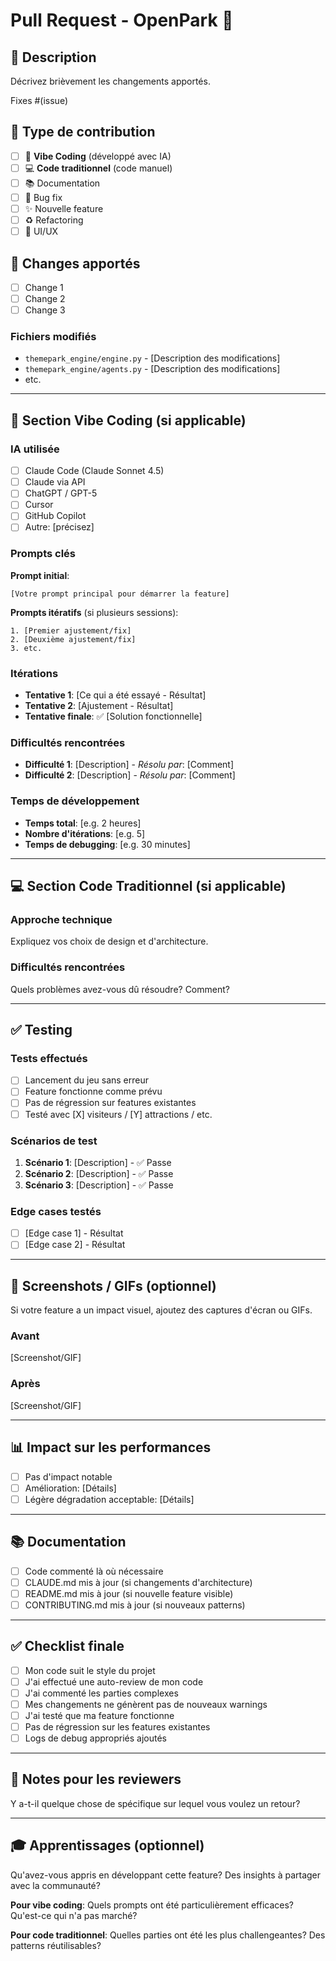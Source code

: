 # Pull Request - OpenPark 🎢

## 📝 Description

Décrivez brièvement les changements apportés.

Fixes #(issue) <!-- Si applicable, référencez l'issue associée -->

## 🎯 Type de contribution

- [ ] 🤖 **Vibe Coding** (développé avec IA)
- [ ] 💻 **Code traditionnel** (code manuel)
- [ ] 📚 Documentation
- [ ] 🐛 Bug fix
- [ ] ✨ Nouvelle feature
- [ ] ♻️ Refactoring
- [ ] 🎨 UI/UX

## 🔧 Changes apportés

- [ ] Change 1
- [ ] Change 2
- [ ] Change 3

### Fichiers modifiés

- `themepark_engine/engine.py` - [Description des modifications]
- `themepark_engine/agents.py` - [Description des modifications]
- etc.

---

## 🤖 Section Vibe Coding (si applicable)

### IA utilisée

- [ ] Claude Code (Claude Sonnet 4.5)
- [ ] Claude via API
- [ ] ChatGPT / GPT-5
- [ ] Cursor
- [ ] GitHub Copilot
- [ ] Autre: [précisez]

### Prompts clés

**Prompt initial**:
```
[Votre prompt principal pour démarrer la feature]
```

**Prompts itératifs** (si plusieurs sessions):
```
1. [Premier ajustement/fix]
2. [Deuxième ajustement/fix]
3. etc.
```

### Itérations

- **Tentative 1**: [Ce qui a été essayé - Résultat]
- **Tentative 2**: [Ajustement - Résultat]
- **Tentative finale**: ✅ [Solution fonctionnelle]

### Difficultés rencontrées

- **Difficulté 1**: [Description] - *Résolu par*: [Comment]
- **Difficulté 2**: [Description] - *Résolu par*: [Comment]

### Temps de développement

- **Temps total**: [e.g. 2 heures]
- **Nombre d'itérations**: [e.g. 5]
- **Temps de debugging**: [e.g. 30 minutes]

---

## 💻 Section Code Traditionnel (si applicable)

### Approche technique

Expliquez vos choix de design et d'architecture.

### Difficultés rencontrées

Quels problèmes avez-vous dû résoudre? Comment?

---

## ✅ Testing

### Tests effectués

- [ ] Lancement du jeu sans erreur
- [ ] Feature fonctionne comme prévu
- [ ] Pas de régression sur features existantes
- [ ] Testé avec [X] visiteurs / [Y] attractions / etc.

### Scénarios de test

1. **Scénario 1**: [Description] - ✅ Passe
2. **Scénario 2**: [Description] - ✅ Passe
3. **Scénario 3**: [Description] - ✅ Passe

### Edge cases testés

- [ ] [Edge case 1] - Résultat
- [ ] [Edge case 2] - Résultat

---

## 📸 Screenshots / GIFs (optionnel)

Si votre feature a un impact visuel, ajoutez des captures d'écran ou GIFs.

### Avant
[Screenshot/GIF]

### Après
[Screenshot/GIF]

---

## 📊 Impact sur les performances

- [ ] Pas d'impact notable
- [ ] Amélioration: [Détails]
- [ ] Légère dégradation acceptable: [Détails]

---

## 📚 Documentation

- [ ] Code commenté là où nécessaire
- [ ] CLAUDE.md mis à jour (si changements d'architecture)
- [ ] README.md mis à jour (si nouvelle feature visible)
- [ ] CONTRIBUTING.md mis à jour (si nouveaux patterns)

---

## ✅ Checklist finale

- [ ] Mon code suit le style du projet
- [ ] J'ai effectué une auto-review de mon code
- [ ] J'ai commenté les parties complexes
- [ ] Mes changements ne génèrent pas de nouveaux warnings
- [ ] J'ai testé que ma feature fonctionne
- [ ] Pas de régression sur les features existantes
- [ ] Logs de debug appropriés ajoutés

---

## 💬 Notes pour les reviewers

Y a-t-il quelque chose de spécifique sur lequel vous voulez un retour?

---

## 🎓 Apprentissages (optionnel)

Qu'avez-vous appris en développant cette feature? Des insights à partager avec la communauté?

**Pour vibe coding**: Quels prompts ont été particulièrement efficaces? Qu'est-ce qui n'a pas marché?

**Pour code traditionnel**: Quelles parties ont été les plus challengeantes? Des patterns réutilisables?
